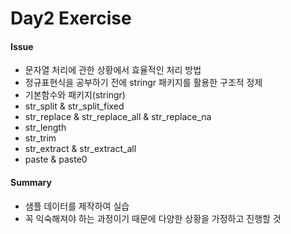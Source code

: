 Day2 Exercise
================

#### Issue

-   문자열 처리에 관한 상황에서 효율적인 처리 방법
-   정규표현식을 공부하기 전에 stringr 패키지를 활용한 구조적 정제
-   기본함수와 패키지(stringr)
-   str\_split & str\_split\_fixed
-   str\_replace & str\_replace\_all & str\_replace\_na
-   str\_length
-   str\_trim
-   str\_extract & str\_extract\_all
-   paste & paste0

#### Summary

-   샘플 데이터를 제작하여 실습
-   꼭 익숙해져야 하는 과정이기 때문에 다양한 상황을 가정하고 진행할 것
